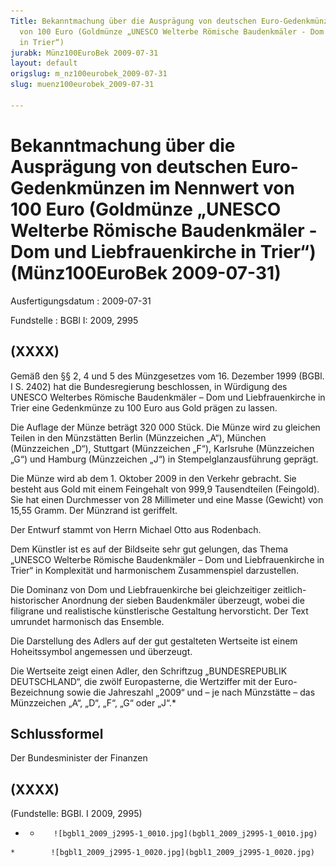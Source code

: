```yaml
---
Title: Bekanntmachung über die Ausprägung von deutschen Euro-Gedenkmünzen im Nennwert
  von 100 Euro (Goldmünze „UNESCO Welterbe Römische Baudenkmäler - Dom und Liebfrauenkirche
  in Trier“)
jurabk: Münz100EuroBek 2009-07-31
layout: default
origslug: m_nz100eurobek_2009-07-31
slug: muenz100eurobek_2009-07-31

---
```


# Bekanntmachung über die Ausprägung von deutschen Euro-Gedenkmünzen im Nennwert von 100 Euro (Goldmünze „UNESCO Welterbe Römische Baudenkmäler - Dom und Liebfrauenkirche in Trier“) (Münz100EuroBek 2009-07-31)

Ausfertigungsdatum
:   2009-07-31

Fundstelle
:   BGBl I: 2009, 2995


## (XXXX)

Gemäß den §§ 2, 4 und 5 des Münzgesetzes vom 16. Dezember 1999 (BGBl.
I S. 2402) hat die Bundesregierung beschlossen, in Würdigung des
UNESCO Welterbes Römische Baudenkmäler – Dom und Liebfrauenkirche in
Trier eine Gedenkmünze zu 100 Euro aus Gold prägen zu lassen.

Die Auflage der Münze beträgt 320 000 Stück. Die Münze wird zu
gleichen Teilen in den Münzstätten Berlin (Münzzeichen „A“), München
(Münzzeichen „D“), Stuttgart (Münzzeichen „F“), Karlsruhe (Münzzeichen
„G“) und Hamburg (Münzzeichen „J“) in Stempelglanzausführung geprägt.

Die Münze wird ab dem 1. Oktober 2009 in den Verkehr gebracht. Sie
besteht aus Gold mit einem Feingehalt von 999,9 Tausendteilen
(Feingold). Sie hat einen Durchmesser von 28 Millimeter und eine Masse
(Gewicht) von 15,55 Gramm. Der Münzrand ist geriffelt.

Der Entwurf stammt von Herrn Michael Otto aus Rodenbach.

Dem Künstler ist es auf der Bildseite sehr gut gelungen, das Thema
„UNESCO Welterbe Römische Baudenkmäler – Dom und Liebfrauenkirche in
Trier“ in Komplexität und harmonischem Zusammenspiel darzustellen.

Die Dominanz von Dom und Liebfrauenkirche bei gleichzeitiger zeitlich-
historischer Anordnung der sieben Baudenkmäler überzeugt, wobei die
filigrane und realistische künstlerische Gestaltung hervorsticht. Der
Text umrundet harmonisch das Ensemble.

Die Darstellung des Adlers auf der gut gestalteten Wertseite ist einem
Hoheitssymbol angemessen und überzeugt.

Die Wertseite zeigt einen Adler, den Schriftzug „BUNDESREPUBLIK
DEUTSCHLAND“, die zwölf Europasterne, die Wertziffer mit der Euro-
Bezeichnung sowie die Jahreszahl „2009“ und – je nach Münzstätte – das
Münzzeichen „A“, „D“, „F“, „G“ oder „J“.\*



## Schlussformel

Der Bundesminister der Finanzen


## (XXXX)

(Fundstelle: BGBl. I 2009, 2995)

*    *        ![bgbl1_2009_j2995-1_0010.jpg](bgbl1_2009_j2995-1_0010.jpg)
    *        ![bgbl1_2009_j2995-1_0020.jpg](bgbl1_2009_j2995-1_0020.jpg)


